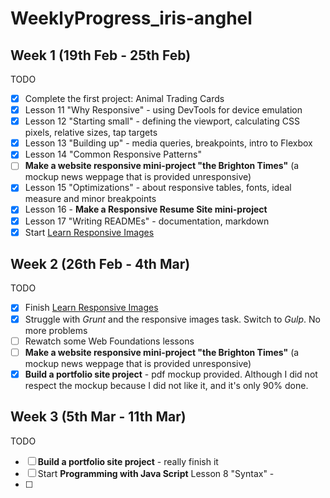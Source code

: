 # WeeklyProgress_iris-anghel

## Week 1 (19th Feb - 25th Feb) ##

TODO
- [x] Complete the first project: Animal Trading Cards
- [x] Lesson 11 "Why Responsive" - using DevTools for device emulation
- [x] Lesson 12 "Starting small" - defining the viewport, calculating CSS pixels, relative sizes, tap targets
- [X] Lesson 13 "Building up" - media queries, breakpoints, intro to Flexbox
- [x] Lesson 14 "Common Responsive Patterns"
- [ ] **Make a website responsive mini-project "the Brighton Times"** (a mockup news weppage that is provided unresponsive)
- [x] Lesson 15 "Optimizations" - about responsive tables, fonts, ideal measure and minor breakpoints
- [x] Lesson 16 - **Make a Responsive Resume Site mini-project**
- [x] Lesson 17 "Writing READMEs" - documentation, markdown
- [x] Start [Learn Responsive Images](https://www.udacity.com/course/responsive-images--ud882)

## Week 2 (26th Feb - 4th Mar) ##

TODO
- [x] Finish [Learn Responsive Images](https://www.udacity.com/course/responsive-images--ud882)
- [x] Struggle with *Grunt* and the responsive images task. Switch to *Gulp*. No more problems
- [ ] Rewatch some Web Foundations lessons
- [ ] **Make a website responsive mini-project "the Brighton Times"** (a mockup news weppage that is provided unresponsive)
- [x] **Build a portfolio site project** - pdf mockup provided. Although I did not respect the mockup because I did not like it, and it's only 90% done.

## Week 3 (5th Mar - 11th Mar) ##

TODO
- [ ] **Build a portfolio site project** - really finish it
- [ ] Start **Programming with Java Script** Lesson 8 "Syntax" -
- [ ] 
 
